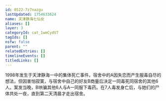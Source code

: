 ```yaml
---
id: 0522-7z7nazgu
lastUpdated: 1754633624
name: 天津静海七仙女
aliases: []
layer: 3
categoryId: cat_1wmCydV7
tagIds: []
nsfw: false
parent: ""
relatedEntries: []
timelineEvents: []
titledLinks: []
---
```


1998年发生于天津静海一中的集体死亡事件。宿舍中的A因失恋而产生服毒自尽的想法，但因害怕寂寞，与宿舍中自己的好友B商量后决定一同毒死同宿舍的其他6人。案发当晚，B哄骗其他6人与A一同服下毒药。在7人毒发身亡后，与她们的尸体共处一夜，直到第二天清晨才走出宿舍。